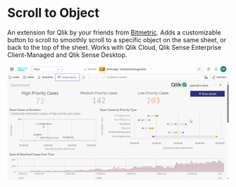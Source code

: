 # Scroll to Object
An extension for Qlik by your friends from [Bitmetric](https://bitmetric.nl). Adds a customizable button to scroll to smoothly scroll to a specific object on the same sheet, or back to the top of the sheet. Works with Qlik Cloud, Qlik Sense Enterprise Client-Managed and Qlik Sense Desktop.

![Example of Scroll to Object extension](BitmetricScrollToObjectExample.gif)